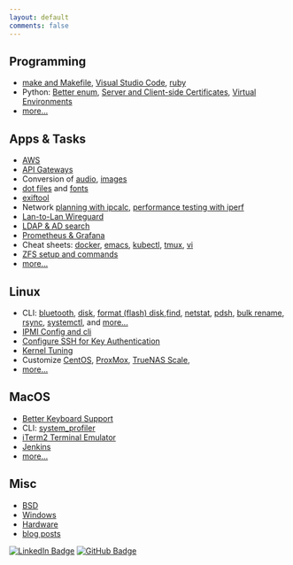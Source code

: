 ```yaml
---
layout: default
comments: false
---
```


## Programming

* [make and Makefile](apps/make/), [Visual Studio Code](apps/vscode/),
[ruby](apps/ruby.html)
* Python: [Better enum](programming/python/python-string-enum.html),
[Server and Client-side Certificates](programming/python/https.html),
[Virtual Environments](programming/python/pyenv-virtualenv.html)
* [more...](programming/)

## Apps & Tasks

* [AWS](aws/)
* [API Gateways](apps/api-gateways.html)
* Conversion of [audio](linux/convert-audio.html),
[images](linux/convert-image.html)
* [dot files](apps/dot-files/) and [fonts](apps/fonts.html)
* [exiftool](apps/cli-exiftool.html)
* Network [planning with ipcalc](linux/cli-ipcalc.html),
[performance testing with iperf](linux/cli-iperf.html)
* [Lan-to-Lan Wireguard](apps/wireguard.html)
* [LDAP & AD search](apps/cli-ldap.html)
* [Prometheus & Grafana](apps/prometheus-grafana.html)
* Cheat sheets: [docker](apps/docker/docker.html), [emacs](apps/emacs.html),
[kubectl](apps/k8s/kubectl.html), [tmux](apps/tmux.html), [vi](apps/vi.html)
* [ZFS setup and commands](apps/zfs.html)
* [more...](apps/)

## Linux

* CLI: [bluetooth](linux/cli-bluetooth.html), [disk](linux/cli-disk.html),
[format (flash) disk](linux/cli-disk-format.html),[find](linux/cli-find.html),
[netstat](linux/cli-netstat.html),
[pdsh](linux/cli-pdsh.html), [bulk rename](linux/cli-rename-files.html),
[rsync](linux/cli-rsync.html), [systemctl](linux/cli-systemctl.html),
and [more...](linux/cli.html)
* [IPMI Config and cli](linux/cli-ipmi.html)
* [Configure SSH for Key Authentication](linux/ssh.html)
* [Kernel Tuning](linux/kernel-tuning.html)
* Customize [CentOS](centos/), [ProxMox](proxmox/),
[TrueNAS Scale](truenas-scale/),
* [more...](linux/)

## MacOS

* [Better Keyboard Support](macos/keyboard.html)
* CLI: [system_profiler](macos/cli.html)
* [iTerm2 Terminal Emulator](macos/iTerm2.html)
* [Jenkins](macos/jenkins.html)
* [more...](macos/)

## Misc

* [BSD](bsd/)
* [Windows](windows/)
* [Hardware](hardware/)
* [blog posts](posts.html)


[![LinkedIn
Badge](https://img.shields.io/badge/-asokolsky-blue?style=flat&logo=Linkedin&logoColor=white)](https://www.linkedin.com/in/asokolsky/)
[![GitHub
Badge](https://img.shields.io/badge/-asokolsky-grey?style=flat&logo=Github&logoColor=white)](https://github.com/asokolsky)
